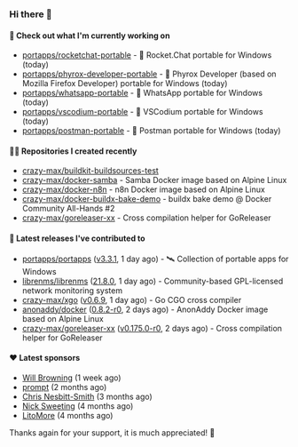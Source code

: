 ### Hi there 👋

#### 👷 Check out what I'm currently working on

- [portapps/rocketchat-portable](https://github.com/portapps/rocketchat-portable) - 🚀 Rocket.Chat portable for Windows  (today)
- [portapps/phyrox-developer-portable](https://github.com/portapps/phyrox-developer-portable) - 🚀 Phyrox Developer (based on Mozilla Firefox Developer) portable for Windows (today)
- [portapps/whatsapp-portable](https://github.com/portapps/whatsapp-portable) - 🚀 WhatsApp portable for Windows (today)
- [portapps/vscodium-portable](https://github.com/portapps/vscodium-portable) - 🚀 VSCodium portable for Windows (today)
- [portapps/postman-portable](https://github.com/portapps/postman-portable) - 🚀 Postman portable for Windows (today)

#### 👨‍💻 Repositories I created recently

- [crazy-max/buildkit-buildsources-test](https://github.com/crazy-max/buildkit-buildsources-test)
- [crazy-max/docker-samba](https://github.com/crazy-max/docker-samba) - Samba Docker image based on Alpine Linux
- [crazy-max/docker-n8n](https://github.com/crazy-max/docker-n8n) - n8n Docker image based on Alpine Linux
- [crazy-max/docker-buildx-bake-demo](https://github.com/crazy-max/docker-buildx-bake-demo) - buildx bake demo @ Docker Community All-Hands #2
- [crazy-max/goreleaser-xx](https://github.com/crazy-max/goreleaser-xx) - Cross compilation helper for GoReleaser

#### 🚀 Latest releases I've contributed to

- [portapps/portapps](https://github.com/portapps/portapps) ([v3.3.1](https://github.com/portapps/portapps/releases/tag/v3.3.1), 1 day ago) - 🛰 Collection of portable apps for Windows
- [librenms/librenms](https://github.com/librenms/librenms) ([21.8.0](https://github.com/librenms/librenms/releases/tag/21.8.0), 1 day ago) - Community-based GPL-licensed network monitoring system
- [crazy-max/xgo](https://github.com/crazy-max/xgo) ([v0.6.9](https://github.com/crazy-max/xgo/releases/tag/v0.6.9), 1 day ago) - Go CGO cross compiler
- [anonaddy/docker](https://github.com/anonaddy/docker) ([0.8.2-r0](https://github.com/anonaddy/docker/releases/tag/0.8.2-r0), 2 days ago) - AnonAddy Docker image based on Alpine Linux
- [crazy-max/goreleaser-xx](https://github.com/crazy-max/goreleaser-xx) ([v0.175.0-r0](https://github.com/crazy-max/goreleaser-xx/releases/tag/v0.175.0-r0), 2 days ago) - Cross compilation helper for GoReleaser

#### ❤️ Latest sponsors
- [Will Browning](https://github.com/willbrowningme) (1 week ago)
- [prompt](https://github.com/pr-mpt) (2 months ago)
- [Chris Nesbitt-Smith](https://github.com/chrisns) (3 months ago)
- [Nick Sweeting](https://github.com/pirate) (4 months ago)
- [LitoMore](https://github.com/LitoMore) (4 months ago)

Thanks again for your support, it is much appreciated! 🙏
